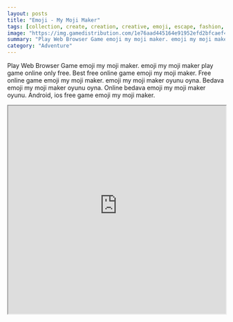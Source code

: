 ```yaml
---
layout: posts
title: "Emoji - My Moji Maker"
tags: [collection, create, creation, creative, emoji, escape, fashion, friendly, games, house, kids, maker, mobile, movie, photo, photoshoot, quiz, smash, star, pass, photographer, free, online, games, oyna, game, free, games, play, play, games]
image: "https://img.gamedistribution.com/1e76aad445164e91952efd2bfcaef42d.jpg"
summary: "Play Web Browser Game emoji my moji maker. emoji my moji maker play game online only free. Best free online game emoji my moji maker. Free online game emoji my moji maker. emoji my moji maker oyunu oyna. Bedava emoji my moji maker oyunu oyna. Online bedava emoji my moji maker oyunu. Android, ios free game emoji my moji maker."
category: "Adventure"
---
```


Play Web Browser Game emoji my moji maker. emoji my moji maker play game online only free. Best free online game emoji my moji maker. Free online game emoji my moji maker. emoji my moji maker oyunu oyna. Bedava emoji my moji maker oyunu oyna. Online bedava emoji my moji maker oyunu. Android, ios free game emoji my moji maker.

<iframe width="100%" height="480px;" src="https://html5.gamedistribution.com/1e76aad445164e91952efd2bfcaef42d/"></iframe>